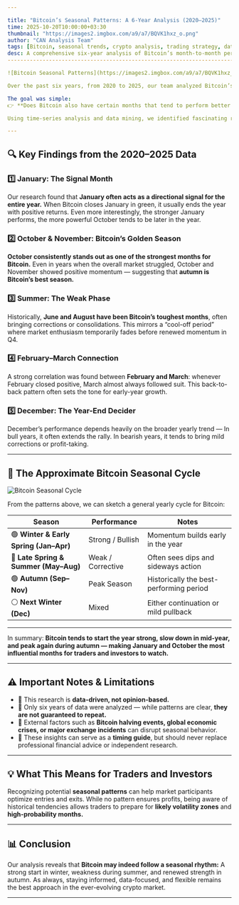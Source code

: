 ```yaml
---

title: "Bitcoin’s Seasonal Patterns: A 6-Year Analysis (2020–2025)"
time: 2025-10-20T10:00:00+03:30
thumbnail: "https://images2.imgbox.com/a9/a7/BQVK1hxz_o.png"
author: "CAN Analysis Team"
tags: [Bitcoin, seasonal trends, crypto analysis, trading strategy, data analysis, BTC price cycles, market behavior]
desc: A comprehensive six-year analysis of Bitcoin’s month-to-month performance from 2020 to 2025, revealing recurring seasonal patterns and key months that shape BTC’s yearly trend.
--------------------------------------------------------------------------------------------------------------------------------------------------------------------------------------

![Bitcoin Seasonal Patterns](https://images2.imgbox.com/a9/a7/BQVK1hxz_o.png)

Over the past six years, from 2020 to 2025, our team analyzed Bitcoin’s month-to-month price performance to see if it behaves similarly to traditional markets like stocks or commodities — markets known for seasonal trends such as the *January Effect* or the saying *“Sell in May and Go Away.”*

The goal was simple:
👉 **Does Bitcoin also have certain months that tend to perform better — or worse — than others?**

Using time-series analysis and data mining, we identified fascinating recurring trends that suggest Bitcoin indeed has seasonal tendencies.

---
```


## 🔍 Key Findings from the 2020–2025 Data

### 1️⃣ January: The Signal Month

Our research found that **January often acts as a directional signal for the entire year.**
When Bitcoin closes January in green, it usually ends the year with positive returns.
Even more interestingly, the stronger January performs, the more powerful October tends to be later in the year.

### 2️⃣ October & November: Bitcoin’s Golden Season

**October consistently stands out as one of the strongest months for Bitcoin.**
Even in years when the overall market struggled, October and November showed positive momentum — suggesting that **autumn is Bitcoin’s best season.**

### 3️⃣ Summer: The Weak Phase

Historically, **June and August have been Bitcoin’s toughest months**, often bringing corrections or consolidations.
This mirrors a “cool-off period” where market enthusiasm temporarily fades before renewed momentum in Q4.

### 4️⃣ February–March Connection

A strong correlation was found between **February and March**: whenever February closed positive, March almost always followed suit.
This back-to-back pattern often sets the tone for early-year growth.

### 5️⃣ December: The Year-End Decider

December’s performance depends heavily on the broader yearly trend —
In bull years, it often extends the rally.
In bearish years, it tends to bring mild corrections or profit-taking.

---



## 📅 The Approximate Bitcoin Seasonal Cycle

![Bitcoin Seasonal Cycle](https://images2.imgbox.com/9e/71/gAm9o2vc_o.png)

From the patterns above, we can sketch a general yearly cycle for Bitcoin:

| Season                                 | Performance       | Notes                                   |
| -------------------------------------- | ----------------- | --------------------------------------- |
| 🟢 **Winter & Early Spring (Jan–Apr)** | Strong / Bullish  | Momentum builds early in the year       |
| 🔴 **Late Spring & Summer (May–Aug)**  | Weak / Corrective | Often sees dips and sideways action     |
| 🟢 **Autumn (Sep–Nov)**                | Peak Season       | Historically the best-performing period |
| ⚪️ **Next Winter (Dec)**               | Mixed             | Either continuation or mild pullback    |

---

In summary:
**Bitcoin tends to start the year strong, slow down in mid-year, and peak again during autumn — making January and October the most influential months for traders and investors to watch.**

---

## ⚠️ Important Notes & Limitations

* 🔹 This research is **data-driven, not opinion-based.**
* 🔹 Only six years of data were analyzed — while patterns are clear, **they are not guaranteed to repeat.**
* 🔹 External factors such as **Bitcoin halving events, global economic crises, or major exchange incidents** can disrupt seasonal behavior.
* 🔹 These insights can serve as a **timing guide**, but should never replace professional financial advice or independent research.

---

## 💡 What This Means for Traders and Investors

Recognizing potential **seasonal patterns** can help market participants optimize entries and exits.
While no pattern ensures profits, being aware of historical tendencies allows traders to prepare for **likely volatility zones** and **high-probability months.**

---

## 📊 Conclusion

Our analysis reveals that **Bitcoin may indeed follow a seasonal rhythm:**
A strong start in winter, weakness during summer, and renewed strength in autumn.
As always, staying informed, data-focused, and flexible remains the best approach in the ever-evolving crypto market.

---
